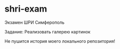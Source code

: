 shri-exam
=========

Экзамен ШРИ Симферополь

Задание: Реализовать галерею картинок

Не пушится история моего локального репозитория!
